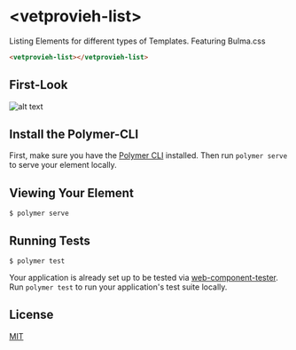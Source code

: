 # \<vetprovieh-list\>

Listing Elements for different types of Templates. Featuring Bulma.css

<!-- 
  The next comment block is used by webcomponents.org to enable inline demo.
  Visit https://www.webcomponents.org/publish for more details.
-->
<!--
```
<custom-element-demo>
  <template>
    <script src="../webcomponentsjs/webcomponents-loader.js"></script>
    <link rel="import" href="vetprovieh-list.html">
    <next-code-block></next-code-block>
  </template>
</custom-element-demo>
```
-->
```html
<vetprovieh-list></vetprovieh-list>
```

## First-Look

![alt text](https://gitlab.edvsz.hs-osnabrueck.de/vetprovieh/core/web-application/vetprovieh-list/-/blob/master/preview.gif)

## Install the Polymer-CLI

First, make sure you have the [Polymer CLI](https://www.npmjs.com/package/polymer-cli) installed. Then run `polymer serve` to serve your element locally.

## Viewing Your Element

```
$ polymer serve
```

## Running Tests

```
$ polymer test
```

Your application is already set up to be tested via [web-component-tester](https://github.com/Polymer/web-component-tester). Run `polymer test` to run your application's test suite locally.

## License

[MIT](https://opensource.org/licenses/MIT)